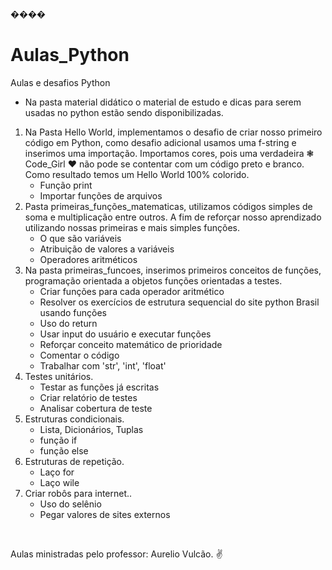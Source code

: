 ﻿﻿����<h1> Aulas_Python</h1>
Aulas e desafios Python
<br>
- Na pasta material didático o material de estudo e dicas para serem usadas no python estão sendo disponibilizadas.
<ol>
    <li>
        Na Pasta Hello World, implementamos o desafio de criar nosso primeiro código em Python, como desafio adicional usamos uma f-string e inserimos uma importação. Importamos cores, pois uma verdadeira &#10051; Code_Girl &hearts; não pode se contentar com um código preto e branco. Como resultado temos um Hello World 100% colorido.
        <ul> 
            <li>Função print</li>
            <li>Importar funções de arquivos</li>
        </ul>
    </li>
    <li>
         Pasta primeiras_funções_matematicas, utilizamos códigos simples de soma e multiplicação entre outros. A fim de reforçar nosso aprendizado utilizando nossas primeiras e mais simples funções. 
        <ul>
            <li>O que são variáveis</li>
            <li>Atribuição de valores a variáveis</li>
            <li>Operadores aritméticos</li>
        </ul>
    </li>
    <li> 
        Na pasta primeiras_funcoes, inserimos primeiros conceitos de funções, programação orientada a objetos funções orientadas a testes.
        <ul>
        <li>Criar funções para cada operador aritmético</li>
        <li>Resolver os exercícios de estrutura sequencial do site python Brasil usando funções</li>
        <li>Uso do return</li>
        <li>Usar input do usuário e executar funções</li>
        <li>Reforçar conceito matemático de prioridade</li>
        <li>Comentar o código</li>
        <li>Trabalhar com 'str', 'int', 'float'</li>
        </ul>
    </li>
    <li> 
        Testes unitários.
        <ul>
        <li>Testar as funções já escritas</li>
        <li>Criar relatório de testes</li>
        <li>Analisar cobertura de teste</li>
        </ul>
    </li>
    <li> 
        Estruturas condicionais.
        <ul>
        <li>Lista, Dicionários, Tuplas</li>
        <li>função if</li>
        <li>função else</li>
        </ul>
    </li>
    <li> 
        Estruturas de repetição.
        <ul>
        <li>Laço for</li>
        <li>Laço wile</li>
        </ul>
    </li>
    <li> 
        Criar robôs para internet..
        <ul>
        <li>Uso do selênio</li>
        <li>Pegar valores de sites externos</li>
        </ul>
    </li>
</ol>
<br>
<p> Aulas ministradas pelo professor: Aurelio Vulcão. &#9996;